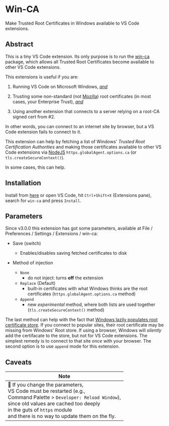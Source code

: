 # Win-CA

Make Trusted Root Certificates in Windows available to VS Code extensions.

## Abstract

This is a tiny VS Code extension.
Its only purpose is to run the [win-ca] package,
which allows all Trusted Root Certificates become
available to other VS Code extensions.

This extensions is useful if you are:

1. Running VS Code on Microsoft Windows, <ins>*and*</ins>

2. Trusting some non-standard (not [Mozilla]) root certificates
(in most cases, your Enterprise Trust), <ins>*and*</ins>

3. Using another extension that connects to a server
relying on a root-CA signed cert from #2.

In other words,
you can connect to an internet site by browser,
but a VS Code extension fails to connect to it.

This extension can help by fetching a list of Windows'
*Trusted Root Certification Authorities*
and making those certificates available
to other VS Code extensions via [NodeJS][win-ca]
`https.globalAgent.options.ca`
(or `tls.createSecureContext()`).

In some cases, this can help.

## Installation

Install from [here][ukoloff.win-ca] or open VS Code,
hit `Ctrl+Shift+X` (Extensions pane),
search for `win-ca` and press `Install`.

## Parameters

Since v3.0.0 this extension has got some parameters,
available at File / Preferences / Settings / Extensions / win-ca:

- Save (switch)
  - Enables/disables saving fetched certificates to disk

- Method of injection
  + `None`
    - do not inject: turns **off** the extension
  + `Replace` (Default)
       - built-in certificates with what Windows thinks are the root certificates
    (`https.globalAgent.options.ca` method)
  + `Append`
      - new *experimental* method, where both lists are used together
    (`tls.createSecureContext()` method)

The last method can help with the fact
that
[Windows lazily populates root certificate store][win.lazy].
If you connect to popular sites,
their root certificate may be missing
from Windows' Root store.
If using a browser,
Windows will *silently* add
the certifacate to the store,
but not for VS Code extensions.
The simplest remedy is to connect to that site
*once* with your browser.
The second option is to use `append` mode
for this extension.

## Caveats

| Note |
| --- |
| 📝 If you change the parameters, <br/>VS Code must be restarted (e.g., <br/>Command Palette > `Developer: Reload Window`),<br/>since old values are cached too deeply<br/>in the guts of `https` module<br/>and there is no way to update them on the fly.|

[win-ca]: https://github.com/ukoloff/win-ca
[Mozilla]: https://wiki.mozilla.org/CA/Included_Certificates
[ukoloff.win-ca]: https://marketplace.visualstudio.com/items?itemName=ukoloff.win-ca
[win.lazy]: https://social.technet.microsoft.com/wiki/contents/articles/3147.pki-certificate-chaining-engine-cce.aspx
